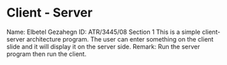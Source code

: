 # Client - Server

Name: Elbetel Gezahegn
ID: ATR/3445/08
Section 1
This is a simple client-server architecture program. The user can enter something on the client slide and it will display it on the server side.
Remark: Run the server program then run the client.
 


